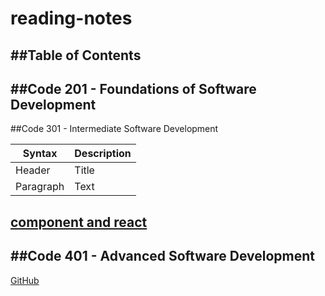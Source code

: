 # reading-notes
##Table of Contents
---
##Code 201 - Foundations of Software Development
---
##Code 301 - Intermediate Software Development

| Syntax | Description |
| --- | ----------- |
| Header | Title |
| Paragraph | Text |

[component and react](class01.md)
---
##Code 401 - Advanced Software Development
---
[GitHub](https://github.com/bayanfuad)
